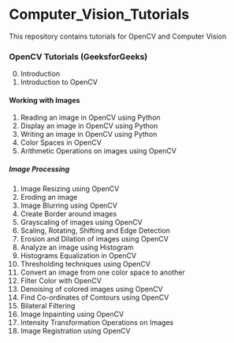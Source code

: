 # Computer_Vision_Tutorials
This repository contains tutorials for OpenCV and Computer Vision

### OpenCV Tutorials (GeeksforGeeks)

00. Introduction
01. Introduction to OpenCV

#### Working with Images

01. Reading an image in OpenCV using Python
02. Display an image in OpenCV using Python
03. Writing an image in OpenCV using Python
04. Color Spaces in OpenCV
05. Arithmetic Operations on images using OpenCV

##### Image Processing

01. Image Resizing using OpenCV
02. Eroding an image
03. Image Blurring using OpenCV
04. Create Border around images
05. Grayscaling of images using OpenCV
06. Scaling, Rotating, Shifting and Edge Detection
07. Erosion and Dilation of images using OpenCV
08. Analyze an image using Histogram
09. Histograms Equalization in OpenCV
10. Thresholding techniques using OpenCV
11. Convert an image from one color space to another
12. Filter Color with OpenCV
13. Denoising of colored images using OpenCV
14. Find Co-ordinates of Contours using OpenCV
15. Bilateral Filtering
16. Image Inpainting using OpenCV
17. Intensity Transformation Operations on Images
18. Image Registration using OpenCV